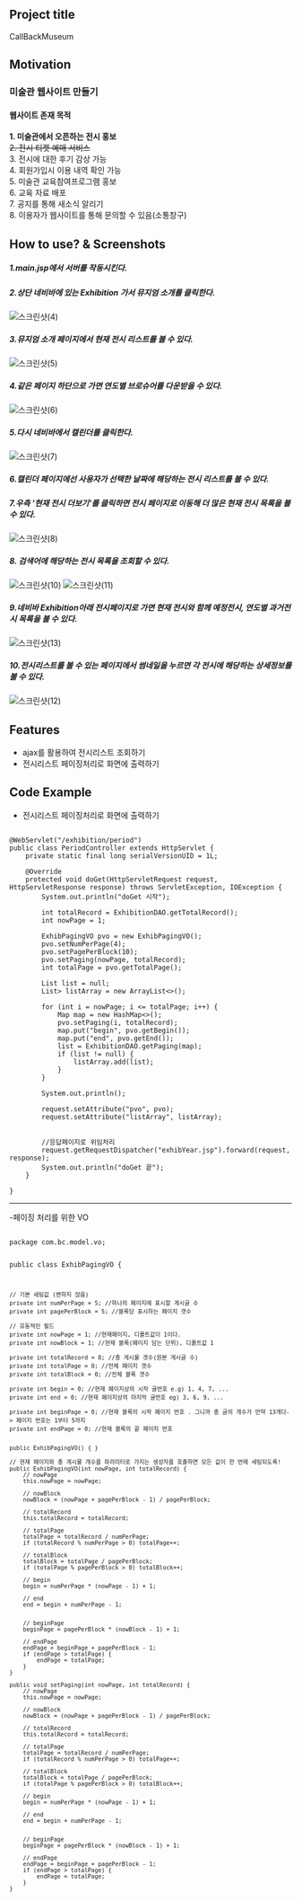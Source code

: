 ## Project title
 CallBackMuseum

## Motivation
### 미술관 웹사이트 만들기

#### 웹사이트 존재 목적
**1. 미술관에서 오픈하는 전시 홍보**   
~~2. 전시 티켓 예매 서비스~~   
3. 전시에 대한 후기 감상 가능   
4. 회원가입시 이용 내역 확인 가능   
5. 미술관 교육참여프로그램 홍보   
6. 교육 자료 배포   
7. 공지를 통해 새소식 알리기   
8. 이용자가 웹사이트를 통해 문의할 수 있음(소통창구)   

## How to use? & Screenshots  
##### 1.main.jsp에서 서버를 작동시킨다.   
##### 2.상단 네비바에 있는 Exhibition 가서 뮤지엄 소개를 클릭한다.   
![ 스크린샷(4)](https://user-images.githubusercontent.com/73566078/110464285-4d3c6780-8116-11eb-9dee-594d2003f2b0.png) 


##### 3.뮤지엄 소개 페이지에서 현재 전시 리스트를 볼 수 있다.   
![스크린샷(5)](https://user-images.githubusercontent.com/73566078/110464291-4e6d9480-8116-11eb-8971-1acb4c989ae6.png)  


 ##### 4.같은 페이지 하단으로 가면 연도별 브로슈어를 다운받을 수 있다.   
![스크린샷(6)](https://user-images.githubusercontent.com/73566078/110464296-4f9ec180-8116-11eb-8cbe-5ef5e4a5d41c.png) 


##### 5.다시 네비바에서 캘린더를 클릭한다.   
![스크린샷(7)](https://user-images.githubusercontent.com/73566078/110464305-5299b200-8116-11eb-8785-5be1e823a0d4.png)  


##### 6.캘린더 페이지에선 사용자가 선택한 날짜에 해당하는 전시 리스트를 볼 수 있다.
##### 7.우측 '현재 전시 더보기'를 클릭하면 전시 페이지로 이동해 더 많은 현재 전시 목록을 볼 수 있다.      
![스크린샷(8)](https://user-images.githubusercontent.com/73566078/110464310-54637580-8116-11eb-831d-da8c38b6f9f4.png) 


##### 8. 검색어에 해당하는 전시 목록을 조회할 수 있다.
![스크린샷(10)](https://user-images.githubusercontent.com/73566078/110464316-56c5cf80-8116-11eb-85ac-d1c67efab1f3.png)
![스크린샷(11)](https://user-images.githubusercontent.com/73566078/110464326-59282980-8116-11eb-98e7-35722bea0e13.png)   


##### 9.네비바 Exhibition아래 전시페이지로 가면 현재 전시와 함께 예정전시, 연도별 과거전시 목록을 볼 수 있다.   
![스크린샷(13)](https://user-images.githubusercontent.com/73566078/110465146-672a7a00-8117-11eb-9afc-e7a4dd7f7a92.png)


##### 10.전시리스트를 볼 수 있는 페이지에서 썸네일을 누르면 각 전시에 해당하는 상세정보를 볼 수 있다.   
![스크린샷(12)](https://user-images.githubusercontent.com/73566078/110464336-5c231a00-8116-11eb-8278-7e016b26b48c.png)


## Features
* ajax를 활용하여 전시리스트 조회하기
* 전시리스트 페이징처리로 화면에 출력하기

## Code Example
* 전시리스트 페이징처리로 화면에 출력하기
<pre><code>
@WebServlet("/exhibition/period")
public class PeriodController extends HttpServlet {
	private static final long serialVersionUID = 1L;

	@Override
	protected void doGet(HttpServletRequest request, HttpServletResponse response) throws ServletException, IOException {
		System.out.println("doGet 시작");
		
		int totalRecord = ExhibitionDAO.getTotalRecord();
		int nowPage = 1;
		
		ExhibPagingVO pvo = new ExhibPagingVO();
		pvo.setNumPerPage(4);
		pvo.setPagePerBlock(10);
		pvo.setPaging(nowPage, totalRecord);
		int totalPage = pvo.getTotalPage();
		
		List<ExhibVO> list = null;
		List<List<ExhibVO>> listArray = new ArrayList<>();
		
		for (int i = nowPage; i <= totalPage; i++) {
			Map<String, Integer> map = new HashMap<>();
			pvo.setPaging(i, totalRecord);
			map.put("begin", pvo.getBegin());
			map.put("end", pvo.getEnd());
			list = ExhibitionDAO.getPaging(map);
			if (list != null) {
				listArray.add(list);				
			}
		}
		
		System.out.println();
		
		request.setAttribute("pvo", pvo);
		request.setAttribute("listArray", listArray);
			
				
		//응답페이지로 위임처리
		request.getRequestDispatcher("exhibYear.jsp").forward(request, response);
		System.out.println("doGet 끝");
	}
	
}
</code></pre>   
<hr/>
-페이징 처리를 위한 VO
<pre><code>
package com.bc.model.vo;

public class ExhibPagingVO {

	// 기본 세팅값 (변하지 않음)
	private int numPerPage = 5; //하나의 페이지에 표시할 게시글 수
	private int pagePerBlock = 5; //블록당 표시하는 페이지 갯수

	// 유동적인 필드 
	private int nowPage = 1; //현재페이지, 디폴트값이 1이다.
	private int nowBlock = 1; //현재 블록(페이지 담는 단위), 디폴트값 1
	
	private int totalRecord = 0; //총 게시물 갯수(원본 게시글 수)
	private int totalPage = 0; //전체 페이지 갯수
	private int totalBlock = 0; //전체 블록 갯수
	
	private int begin = 0; //현재 페이지상의 시작 글번호 e.g) 1, 4, 7, ...
	private int end = 0; //현재 페이지상의 마지막 글번호 eg) 3, 6, 9, ...
	
	private int beginPage = 0; //현재 블록의 시작 페이지 번호 . 그니까 총 글의 개수가 만약 13개다-> 페이지 번호는 1부터 5까지
	private int endPage = 0; //현재 블록의 끝 페이지 번호 
	
	
	public ExhibPagingVO() { }
	
	// 현재 페이지와 총 게시물 개수를 파라미터로 가지는 생성자를 호출하면 모든 값이 한 번에 세팅되도록!
	public ExhibPagingVO(int nowPage, int totalRecord) {
		// nowPage
		this.nowPage = nowPage;
		
		// nowBlock
		nowBlock = (nowPage + pagePerBlock - 1) / pagePerBlock;
		
		// totalRecord
		this.totalRecord = totalRecord;
		
		// totalPage
		totalPage = totalRecord / numPerPage;
		if (totalRecord % numPerPage > 0) totalPage++;
		
		// totalBlock
		totalBlock = totalPage / pagePerBlock;
		if (totalPage % pagePerBlock > 0) totalBlock++;
		
		// begin
		begin = numPerPage * (nowPage - 1) + 1;
		
		// end
		end = begin + numPerPage - 1;
		
		
		// beginPage
		beginPage = pagePerBlock * (nowBlock - 1) + 1;
		
		// endPage
		endPage = beginPage + pagePerBlock - 1;
		if (endPage > totalPage) {
			endPage = totalPage;
		}
	}
	
	public void setPaging(int nowPage, int totalRecord) {
		// nowPage
		this.nowPage = nowPage;
		
		// nowBlock
		nowBlock = (nowPage + pagePerBlock - 1) / pagePerBlock;
		
		// totalRecord
		this.totalRecord = totalRecord;
		
		// totalPage
		totalPage = totalRecord / numPerPage;
		if (totalRecord % numPerPage > 0) totalPage++;
		
		// totalBlock
		totalBlock = totalPage / pagePerBlock;
		if (totalPage % pagePerBlock > 0) totalBlock++;
		
		// begin
		begin = numPerPage * (nowPage - 1) + 1;
		
		// end
		end = begin + numPerPage - 1;
		
		
		// beginPage
		beginPage = pagePerBlock * (nowBlock - 1) + 1;
		
		// endPage
		endPage = beginPage + pagePerBlock - 1;
		if (endPage > totalPage) {
			endPage = totalPage;
		}
	}
</code></pre>




   









